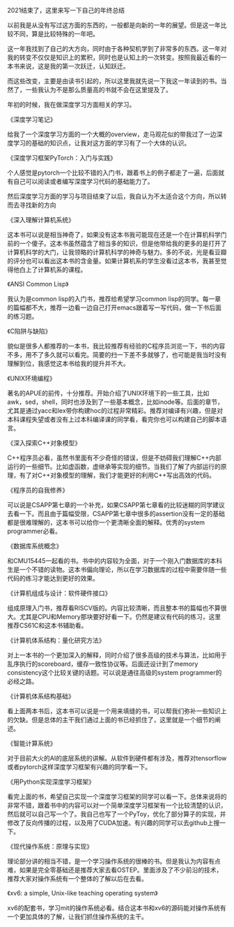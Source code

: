 2021结束了，这里来写一下自己的年终总结

以前我是从没有写过这方面的东西的，一般都是向新的一年的展望。但是这一年比较不同，算是比较特殊的一年吧。

这一年我找到了自己的大方向，同时由于各种契机学到了非常多的东西。这一年对我的转变不仅仅是知识上的累积，同时也是认知上的一次转变。按照我最近看的一本书来说，这是我的第一次跃迁，认知跃迁。

而这些改变，主要是由读书引起的，所以这里我就先说一下我这一年读到的书。当然了，一些我认为不是那么质量高的书就不会在这里提及了。

年初的时候，我在做深度学习方面相关的学习。

《深度学习笔记》

给我了一个深度学习方面的一个大概的overview，走马观花似的带我过了一边深度学习的基础的知识点，让我对这方面的学习有了一个大体的认识。

《深度学习框架PyTorch：入门与实践》

个人感觉是pytorch一个比较不错的入门书，跟着书上的例子都走了一遍，后面就有自己可以阅读或者编写深度学习代码的基础能力了。

然后深度学习方面的学习与项目结束了以后，我自认为不太适合这个方向，所以转而去寻找新的方向

《深入理解计算机系统》

这本书可以说是相当神奇了，如果没有这本书我可能现在还是一个在计算机科学门前的一个傻子。这本书虽然蕴含了相当多的知识，但是他带给我的更多的是打开了计算机科学的大门，让我领略的计算机科学的神奇与魅力。多的不说，光是看豆瓣的评分也可以看出这本书的含金量。如果计算机系的学生没看过这本书，我甚至觉得他白上了计算机系的课程。

《ANSI Common Lisp》

我认为是common lisp的入门书，推荐给希望学习common lisp的同学。每一章的篇幅都不大，推荐一边看一边自己打开emacs跟着写一写代码，做一下书后面的练习题。

《C陷阱与缺陷》

貌似是很多人都推荐的一本书，我比较推荐有经验的C程序员浏览一下，书的内容不多，用不了多久就可以看完。简要的扫一下差不多就够了，也可能是我当时没有理解到位，我感觉这本书给我的提升并不大。

《UNIX环境编程》

著名的APUE的前传，十分推荐。开始介绍了UNIX环境下的一些工具，比如awk，sed，shell，同时也涉及到了一些基本概念，比如inode等。后面的章节，尤其是通过yacc和lex带你构建hoc的过程非常精彩。推荐对编译有兴趣，但是对本科课程失望或者没有上过本科编译课的同学看，看完你也可以构建自己的脚本语言。

《深入探索C++对象模型》

C++程序员必看，虽然书里面有不少奇怪的错误，但是不妨碍我们理解C++内部运行的一些细节。比如虚函数，虚继承等实现的细节。当我们了解了内部运行的原理，有了对C++对象模型的理解，我们才能更好的利用C++写出高效的代码。

《程序员的自我修养》

可以说是CSAPP第七章的一个补充，如果CSAPP第七章看的比较迷糊的同学建议去看一下。而且由于篇幅受限，CSAPP第七章中很多的assertion没有一定的基础都是很难理解的，这本书可以给你一个更清晰全面的解释。优秀的system programmer必看。

《数据库系统概念》

和CMU15445一起看的书。书中的内容较为全面，对于一个刚入门数据库的本科生是一个不错的读物。这本书偏向理论，所以在学习数据库的过程中需要伴随一些代码的练习才能达到更好的效果。

《计算机组成与设计：软件硬件接口》

组成原理入门书，推荐看RISCV版的。内容比较清晰，而且整本书的篇幅也不算很大。尤其是CPU和Memory那块要好好看一下。仍然是建议有代码的练习，这里推荐CS61C和这本书辅助看。

《计算机体系结构：量化研究方法》

对上一本书的一个更加深入的解释，同时介绍了很多高级的技术与算法，比如用于乱序执行的scoreboard，缓存一致性协议等。后面还设计到了memory consistency这个比较关键的话题。可以说是通往高级的system programmer的必经之路。

《计算机体系结构基础》

看上面两本书后，这本书可以说是一个用来填缝的书，可以帮我们弥补一些知识上的欠缺。但是总体的主干我们通过上面的书已经抓住了，这里就是一个细节的阐述。

《智能计算系统》

对于目前大火的AI的底层系统的讲解。从软件到硬件都有涉及，推荐对tensorflow或者pytorch这样深度学习框架有兴趣的同学看一下。

《用Python实现深度学习框架》

看完上面的书，希望自己实现一个深度学习框架的同学可以看一下。总体来说将的非常不错，跟着书中的内容可以对一个简单深度学习框架有一个比较清楚的认识，然后就可以自己写一个了。我自己也写了一个PyToy，优化了部分算子的实现，并修改了反向传播的过程，以及用了CUDA加速。有兴趣的同学可以去github上搜一下。

《现代操作系统：原理与实现》

理论部分讲的相当不错，是一个学习操作系统的很棒的书。但是我认为内容有点难，如果是完全零基础还是推荐大家去看OSTEP。里面涉及了不少前沿的技术，推荐大家对操作系统有一个整体的了解以后在去看。

《xv6: a simple, Unix-like teaching operating system》

xv6的配套书，学习mit的操作系统必看。结合这本书和xv6的源码能对操作系统有一个更加具体的了解，让我们抓住操作系统的主干。